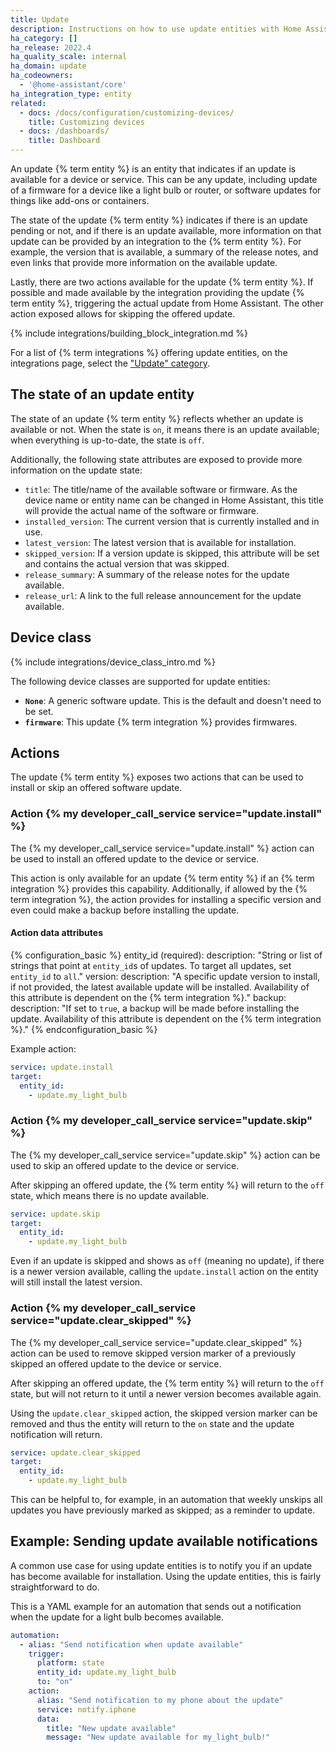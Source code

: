 ```yaml
---
title: Update
description: Instructions on how to use update entities with Home Assistant.
ha_category: []
ha_release: 2022.4
ha_quality_scale: internal
ha_domain: update
ha_codeowners:
  - '@home-assistant/core'
ha_integration_type: entity
related:
  - docs: /docs/configuration/customizing-devices/
    title: Customizing devices
  - docs: /dashboards/
    title: Dashboard
---
```


An update {% term entity %} is an entity that indicates if an update is available for a
device or service. This can be any update, including update of a firmware
for a device like a light bulb or router, or software updates for things like
add-ons or containers.

The state of the update {% term entity %} indicates if there is an update pending or not,
and if there is an update available, more information on that update can be
provided by an integration to the {% term entity %}. For example, the version that is
available, a summary of the release notes, and even links that provide more
information on the available update.

Lastly, there are two actions available for the update {% term entity %}. If possible and
made available by the integration providing the update {% term entity %}, triggering
the actual update from Home Assistant. The other action exposed allows for
skipping the offered update.

{% include integrations/building_block_integration.md %}

For a list of {% term integrations %} offering update entities, on the integrations page, select the ["Update" category](/integrations/#update).

## The state of an update entity

The state of an update {% term entity %} reflects whether an update is available or not.
When the state is `on`, it means there is an update available; when everything
is up-to-date, the state is `off`.

Additionally, the following state attributes are exposed to provide more
information on the update state:

- `title`: The title/name of the available software or firmware. As the device
  name or entity name can be changed in Home Assistant, this title will provide
  the actual name of the software or firmware.
- `installed_version`: The current version that is currently installed and in use.
- `latest_version`: The latest version that is available for installation.
- `skipped_version`: If a version update is skipped, this attribute will be set
  and contains the actual version that was skipped.
- `release_summary`: A summary of the release notes for the update available.
- `release_url`: A link to the full release announcement for the update available.

## Device class

{% include integrations/device_class_intro.md %}

The following device classes are supported for update entities:

- **`None`**: A generic software update. This is the default and doesn't need
  to be set.
- **`firmware`**: This update {% term integration %} provides firmwares.

## Actions

The update {% term entity %} exposes two actions that can be used to install or skip
an offered software update.

### Action {% my developer_call_service service="update.install" %}

The {% my developer_call_service service="update.install" %} action can be used
to install an offered update to the device or service.

This action is only available for an update {% term entity %} if an {% term integration %} provides
this capability. Additionally, if allowed by the {% term integration %}, the action
provides for installing a specific version and even could make a
backup before installing the update.

#### Action data attributes

{% configuration_basic %}
entity_id (required):
  description: "String or list of strings that point at `entity_id`s of updates. To target all updates, set `entity_id` to `all`."
version:
  description: "A specific update version to install, if not provided, the latest available update will be installed. Availability of this attribute is dependent on the {% term integration %}."
backup:
  description: "If set to `true`, a backup will be made before installing the update. Availability of this attribute is dependent on the {% term integration %}."
{% endconfiguration_basic %}

Example action:

```yaml
service: update.install
target:
  entity_id:
    - update.my_light_bulb
```

### Action {% my developer_call_service service="update.skip" %}

The {% my developer_call_service service="update.skip" %} action can be used
to skip an offered update to the device or service.

After skipping an offered update, the {% term entity %} will return to the `off` state,
which means there is no update available.

```yaml
service: update.skip
target:
  entity_id:
    - update.my_light_bulb
```

Even if an update is skipped and shows as `off` (meaning no update), if there
is a newer version available, calling the `update.install` action on the entity
will still install the latest version.

### Action {% my developer_call_service service="update.clear_skipped" %}

The {% my developer_call_service service="update.clear_skipped" %} action can
be used to remove skipped version marker of a previously skipped an offered
update to the device or service.

After skipping an offered update, the {% term entity %} will return to the `off` state,
but will not return to it until a newer version becomes available again.

Using the `update.clear_skipped` action, the skipped version marker can be
removed and thus the entity will return to the `on` state and the update
notification will return.

```yaml
service: update.clear_skipped
target:
  entity_id:
    - update.my_light_bulb
```

This can be helpful to, for example, in an automation that weekly unskips
all updates you have previously marked as skipped; as a reminder to update.

## Example: Sending update available notifications

A common use case for using update entities is to notify you if an update
has become available for installation. Using the update entities,
this is fairly straightforward to do.

This is a YAML example for an automation that sends out a notification when
the update for a light bulb becomes available.

```yaml
automation:
  - alias: "Send notification when update available"
    trigger:
      platform: state
      entity_id: update.my_light_bulb
      to: "on"
    action:
      alias: "Send notification to my phone about the update"
      service: notify.iphone
      data:
        title: "New update available"
        message: "New update available for my_light_bulb!"
```
